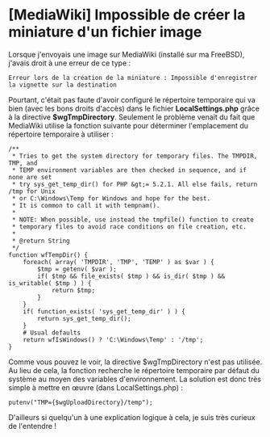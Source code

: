 # [MediaWiki] Impossible de créer la miniature d'un fichier image

Lorsque j'envoyais une image sur MediaWiki (installé sur ma FreeBSD), j'avais droit à une erreur de ce type :

    Erreur lors de la création de la miniature : Impossible d'enregistrer la vignette sur la destination

Pourtant, c'était pas faute d'avoir configuré le répertoire temporaire qui va bien (avec les bons droits d'accès) dans le fichier **LocalSettings.php** grâce à la directive **$wgTmpDirectory**. Seulement le problème venait du fait que MediaWiki utilise la fonction suivante pour déterminer l'emplacement du répertoire temporaire à utiliser :

    /**
     * Tries to get the system directory for temporary files. The TMPDIR, TMP, and
     * TEMP environment variables are then checked in sequence, and if none are set
     * try sys_get_temp_dir() for PHP &gt;= 5.2.1. All else fails, return /tmp for Unix
     * or C:\Windows\Temp for Windows and hope for the best.
     * It is common to call it with tempnam().
     *
     * NOTE: When possible, use instead the tmpfile() function to create
     * temporary files to avoid race conditions on file creation, etc.
     *
     * @return String
     */
    function wfTempDir() {
        foreach( array( 'TMPDIR', 'TMP', 'TEMP' ) as $var ) {
            $tmp = getenv( $var );
            if( $tmp && file_exists( $tmp ) && is_dir( $tmp ) && is_writable( $tmp ) ) {
                return $tmp;
            }
        }
        if( function_exists( 'sys_get_temp_dir' ) ) {
            return sys_get_temp_dir();
        }
        # Usual defaults
        return wfIsWindows() ? 'C:\Windows\Temp' : '/tmp';
    }

Comme vous pouvez le voir, la directive $wgTmpDirectory n'est pas utilisée. Au lieu de cela, la fonction recherche le répertoire temporaire par défaut du système au moyen des variables d'environnement. La solution est donc très simple à mettre en œuvre (dans LocalSettings.php) :

    putenv("TMP={$wgUploadDirectory}/temp");

D'ailleurs si quelqu'un à une explication logique à cela, je suis très curieux de l'entendre !
